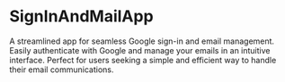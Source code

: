 # SignInAndMailApp

A streamlined app for seamless Google sign-in and email management. Easily authenticate with Google and manage your emails in an intuitive interface. Perfect for users seeking a simple and efficient way to handle their email communications.
